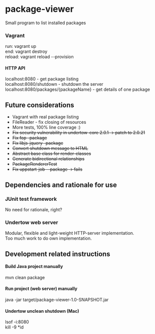 # package-viewer
Small program to list installed packages

### Vagrant
run: vagrant up  
end: vagrant destroy  
reload: vagrant reload --provision

#### HTTP API
localhost:8080 - get package listing  
localhost:8080/shutdown - shutdown the server  
localhost:8080/packages/{packageName} - get details of one package

## Future considerations
* Vagrant with real package listing
* FileReader - fix closing of resources
* More tests, 100% line coverage :)
* ~~Fix security vulnerability in undertow-core 2.0.1 -> patch to 2.0.21~~ 
* ~~Fix fop -package~~
* ~~Fix libjs-jquery -package~~
* ~~Convert shutdown message to HTML~~
* ~~Abstract base class for render-classes~~
* ~~Generate bidirectional relationships~~
* ~~PackageRendererTest~~
* ~~Fix uppstart-job --package -> fails~~

## Dependencies and rationale for use

### JUnit test framework
No need for rationale, right?

### Undertow web server
Modular, flexible and light-weight HTTP-server implementation.  
Too much work to do own implementation.

## Development related instructions

#### Build Java project manually
mvn clean package

#### Run project (web server) manually
java -jar target/package-viewer-1.0-SNAPSHOT.jar

#### Undertow unclean shutdown (Mac)
lsof -i:8080  
kill -9 *id


